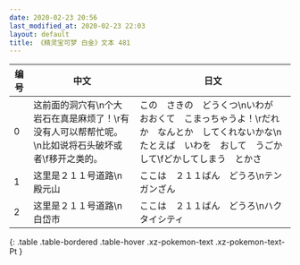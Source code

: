 ```yaml
---
date: 2020-02-23 20:56
last_modified_at: 2020-02-23 22:03
layout: default
title: 《精灵宝可梦 白金》文本 481
---
```

| 编号 | 中文 | 日文 |
| ---- | ---- | ---- |
| 0 | 这前面的洞穴有\n个大岩石在真是麻烦了！\r有没有人可以帮帮忙呢。\n比如说将石头破坏或者\f移开之类的。 | この　さきの　どうくつ\nいわが　おおくて　こまっちゃうよ！\rだれか　なんとか　してくれないかな\nたとえば　いわを　おして　うごかして\fどかしてしまう　とかさ |
| 1 | 这里是２１１号道路\n殿元山 | ここは　２１１ばん　どうろ\nテンガンざん |
| 2 | 这里是２１１号道路\n白岱市 | ここは　２１１ばん　どうろ\nハクタイシティ |
{: .table .table-bordered .table-hover .xz-pokemon-text .xz-pokemon-text-Pt }